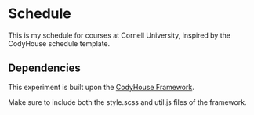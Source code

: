# Schedule

This is my schedule for courses at Cornell University, inspired by the CodyHouse schedule template.

## Dependencies

This experiment is built upon the [CodyHouse Framework](https://github.com/CodyHouse/codyhouse-framework).

Make sure to include both the style.scss and util.js files of the framework.
